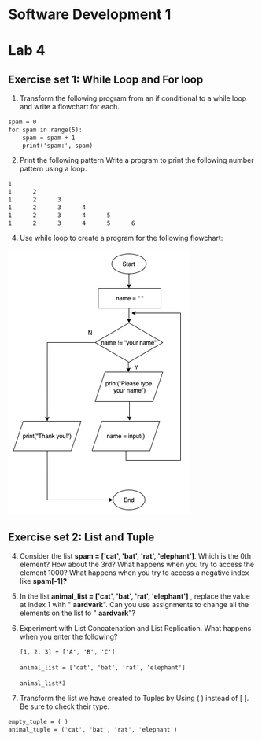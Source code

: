 # Software Development 1 
# Lab 4


## Exercise set 1: While Loop and For loop


1. Transform the following program from an if conditional to a while loop and write a flowchart for each.
```
spam = 0
for spam in range(5):
    spam = spam + 1
    print('spam:', spam)
```
2. Print the following pattern
Write a program to print the following number pattern using a loop.
```
1
1      2
1      2      3
1      2      3      4
1      2      3      4      5      
1      2      3      4      5      6
```

4.  Use while loop to create a program for the following flowchart:

![Alt text](img_5.png?raw=false "Flowchart Exercise 5")

## Exercise set 2: List and Tuple

4. Consider the list **spam = [&#39;cat&#39;, &#39;bat&#39;, &#39;rat&#39;, &#39;elephant&#39;]**. Which is the 0th element? How about the 3rd? What happens when you try to access the element 1000? What happens when you try to access a negative index like **spam[-1]?**

5. In the list **animal\_list = [&#39;cat&#39;, &#39;bat&#39;, &#39;rat&#39;, &#39;elephant&#39;]** , replace the value at index 1 with &quot; **aardvark**&quot;. Can you use assignments to change all the elements on the list to &quot; **aardvark**&quot;?



6. Experiment with List Concatenation and List Replication. What happens when you enter the following?

       [1, 2, 3] + ['A', 'B', 'C']
       
       animal_list = ['cat', 'bat', 'rat', 'elephant']
       
       animal_list*3
 
7. Transform the list we have created to Tuples by Using ( ) instead of [ ]. Be sure to check their type.

```
empty_tuple = ( )
animal_tuple = ('cat', 'bat', 'rat', 'elephant')
```
